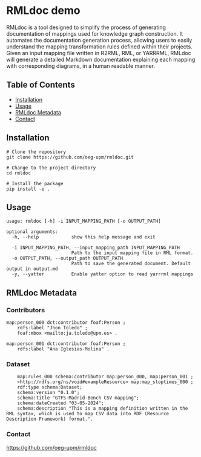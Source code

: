 # RMLdoc demo

RMLdoc is a tool designed to simplify the process of generating documentation of mappings used for knowledge graph construction. It automates the documentation generation process, allowing users to easily understand the mapping transformation rules defined within their projects. Given an input mapping file written in R2RML, RML, or YARRRML, RMLdoc will generate a detailed Markdown documentation explaining each mapping with corresponding diagrams, in a human readable manner.

## Table of Contents


- [Installation](#installation)
- [Usage](#usage)
- [RMLdoc Metadata](#rmldoc-metadata)
- [Contact](#contact)



## Installation

```commandline
# Clone the repository
git clone https://github.com/oeg-upm/rmldoc.git

# Change to the project directory
cd rmldoc

# Install the package
pip install -e .
```
## Usage

```commandline
usage: rmldoc [-h] -i INPUT_MAPPING_PATH [-o OUTPUT_PATH]

optional arguments:
  -h, --help            show this help message and exit
  
  -i INPUT_MAPPING_PATH, --input_mapping_path INPUT_MAPPING_PATH
                        Path to the input mapping file in RML format.
  -o OUTPUT_PATH, --output_path OUTPUT_PATH
                        Path to save the generated document. Default output in output.md
  -y, --yatter          Enable yatter option to read yarrrml mappings

```
## RMLdoc Metadata

### Contributors
```commandline
map:person_000 dct:contributor foaf:Person ;
	rdfs:label "Jhon Toledo" ;
	foaf:mbox <mailto:ja.toledo@upm.es> .

map:person_001 dct:contributor foaf:Person ;
	rdfs:label "Ana Iglesias-Molina" .

```
### Dataset

```commandline
    map:rules_000 schema:contributor map:person_000, map:person_001 ;
	<http://rdfs.org/ns/void#exampleResource> map:map_stoptimes_000 ;
	rdf:type schema:Dataset;
    schema:version "0.1.0";
    schema:title "GTFS-Madrid-Bench CSV mapping";
    schema:dateCreated "03-05-2024";
    schema:description "This is a mapping definition written in the RML syntax, which is used to map CSV data into RDF (Resource Description Framework) format.".

```
### Contact
https://github.com/oeg-upm/rmldoc